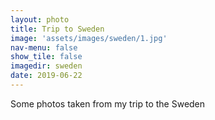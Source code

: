 ```yaml
---
layout: photo
title: Trip to Sweden
image: 'assets/images/sweden/1.jpg'
nav-menu: false
show_tile: false
imagedir: sweden
date: 2019-06-22
---
```

Some photos taken from my trip to the Sweden
<!--more-->